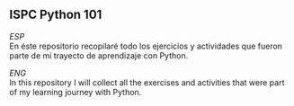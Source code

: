 ## ISPC Python 101

_ESP_
<br>
En éste repositorio recopilaré todo los ejercicios y actividades que fueron parte de mi trayecto de aprendizaje con Python.

_ENG_
<br>
In this repository I will collect all the exercises and activities that were part of my learning journey with Python.
